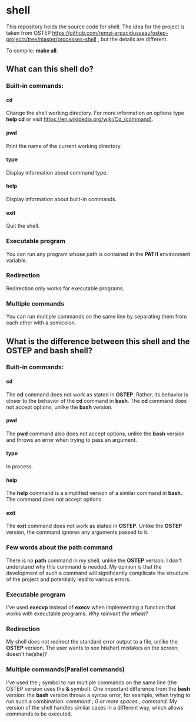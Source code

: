 # shell
This repository holds the source code for shell. The idea for the project is taken from OSTEP https://github.com/remzi-arpacidusseau/ostep-projects/tree/master/processes-shell , but the details are different.

To compile: **make all**.

## What can this shell do?
### Built-in commands:
#### cd
Change the shell working directory. For more information on options type **help cd** or visit https://en.wikipedia.org/wiki/Cd_(command).
#### pwd
Print the name of the current working directory.
#### type 
Display information about command type.
#### help
Display information about built-in commands.
#### exit
Quit the shell.
### Executable program
You can run any program whose path is contained in the **PATH** environment variable.
### Redirection
Redirection only works for executable programs.
### Multiple commands
You can run multiple commands on the same line by separating them from each other with a semicolon.
## What is the difference between this shell and the OSTEP and bash shell?
### Built-in commands:
#### cd
The **cd** command does not work as stated in **OSTEP**. Rather, its behavior is closer to the behavior of the **cd** command in **bash**. The **cd** command does not accept options, unlike the **bash** version.
#### pwd
The **pwd** command also does not accept options, unlike the **bash** version and throws an error when trying to pass an argument.
#### type
In process.
#### help
The **help** command is a simplified version of a similar command in **bash**. The command does not accept options.
#### exit
The **exit** command does not work as stated in **OSTEP**. Unlike the **OSTEP** version, the command ignores any arguments passed to it.
### Few words about the path command
There is no **path** command in my shell, unlike the **OSTEP** version. I don't understand why this command is needed. My opinion is that the development of such a command will significantly complicate the structure of the project and potentially lead to various errors.
### Executable program
I've used **execvp** instead of **execv** when implementing a function that works with executable programs. *Why reinvent the wheel?*
### Redirection
My shell does not redirect the standard error output to a file, unlike the **OSTEP** version. The user wants to see his(her) mistakes on the screen, doesn't he(she)?
### Multiple commands(Parallel commands)
I've used the **;** symbol to run multiple commands on the same line (the OSTEP version uses the **&** symbol). One important difference from the **bash** version: the **bash** version throws a syntax error, for example, when trying to run such a combination: *command ; 0 or more spaces ; command*. My version of the shell handles similar cases in a different way, which allows commands to be executed.

